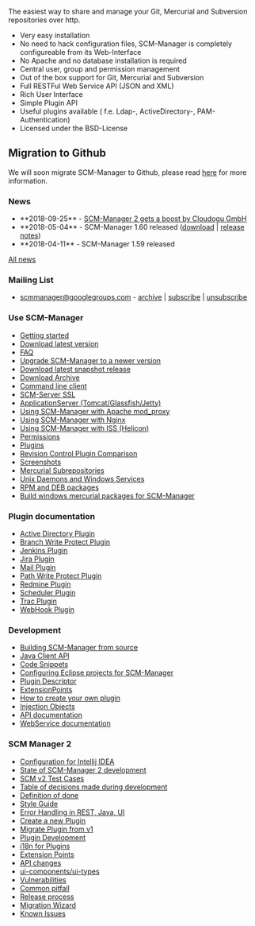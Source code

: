The easiest way to share and manage your Git, Mercurial and Subversion
repositories over http.

-   Very easy installation
-   No need to hack configuration files, SCM-Manager is completely
    configureable from its Web-Interface
-   No Apache and no database installation is required
-   Central user, group and permission management
-   Out of the box support for Git, Mercurial and Subversion
-   Full RESTFul Web Service API (JSON and XML)
-   Rich User Interface
-   Simple Plugin API
-   Useful plugins available ( f.e. Ldap-, ActiveDirectory-,
    PAM-Authentication)
-   Licensed under the BSD-License

Migration to Github
-------------------

We will soon migrate SCM-Manager to Github, please read
[here](https://www.scm-manager.org/scm-manager-2/migration-to-github/ "wikilink")
for more information.

### News

-   \*\*2018-09-25\*\* - [SCM-Manager 2 gets a boost by Cloudogu
    GmbH](https://www.scm-manager.org/scm-manager-2/scm-manager-2-gets-a-boost-by-cloudogu-gmbh/ "wikilink")
-   \*\*2018-05-04\*\* - SCM-Manager 1.60 released
    ([download](http://www.scm-manager.org/download/ "wikilink") \|
    [release notes](release-notes.md "wikilink"))
-   \*\*2018-04-11\*\* - SCM-Manager 1.59 released

[All news](http://www.scm-manager.org/news/ "wikilink")

### Mailing List

-   <scmmanager@googlegroups.com> -
    [archive](http://groups.google.com/group/scmmanager "wikilink") \|
    [subscribe](mailto:scmmanager+subscribe@googlegroups.com "wikilink")
    \|
    [unsubscribe](mailto:scmmanager+unsubscribe@googlegroups.com "wikilink")

### Use SCM-Manager

-   [Getting started](getting-started.md "wikilink")
-   [Download latest
    version](http://www.scm-manager.org/download/ "wikilink")
-   [FAQ](faq.md "wikilink")
-   [Upgrade SCM-Manager to a newer version](upgrade.md "wikilink")
-   [Download latest snapshot
    release](download-snapshot-release.md "wikilink")
-   [Download Archive](download-archive.md "wikilink")
-   [Command line client](command-line-client.md "wikilink")
-   [SCM-Server SSL](scm-server-ssl.md "wikilink")
-   [ApplicationServer
    (Tomcat/Glassfish/Jetty)](applicationserver.md "wikilink")
-   [Using SCM-Manager with Apache
    mod\_proxy](apache/apache-mod_proxy.md "wikilink")
-   [Using SCM-Manager with Nginx](nginx.md "wikilink")
-   [Using SCM-Manager with ISS
    (Helicon)](SCM-Manager%20on%20ISS%20Helicon.md "wikilink")
-   [Permissions](Permissions.md "wikilink")
-   [Plugins](http://plugins.scm-manager.org/scm-plugin-backend/page/index.html "wikilink")
-   [Revision Control Plugin
    Comparison](rv-plugin-comparison.md "wikilink")
-   [Screenshots](http://www.scm-manager.org/screenshots/ "wikilink")
-   [Mercurial Subrepositories](subrepositories.md "wikilink")
-   [Unix Daemons and Windows Services](daemons.md "wikilink")
-   [RPM and DEB packages](RPM%20and%20DEB%20packages.md "wikilink")
-   [Build windows mercurial packages for
    SCM-Manager](https://bitbucket.org/sdorra/build-win-hg-packages "wikilink")

### Plugin documentation

-   [Active Directory Plugin](active-directory-plugin.md "wikilink")
-   [Branch Write Protect Plugin](branchwp-plugin.md "wikilink")
-   [Jenkins Plugin](jenkins-plugin.md "wikilink")
-   [Jira Plugin](jira-plugin.md "wikilink")
-   [Mail Plugin](mail-plugin.md "wikilink")
-   [Path Write Protect Plugin](pathwp-plugin.md "wikilink")
-   [Redmine Plugin](redmine-plugin.md "wikilink")
-   [Scheduler Plugin](scheduler-plugin.md "wikilink")
-   [Trac Plugin](trac-plugin.md "wikilink")
-   [WebHook Plugin](webhook-plugin.md "wikilink")

### Development

-   [Building SCM-Manager from source](build-from-source.md "wikilink")
-   [Java Client API](java-client-api.md "wikilink")
-   [Code
    Snippets](code-snippets.md "wikilink")
-   [Configuring Eclipse projects for
    SCM-Manager](configure-eclipse.md "wikilink")
-   [Plugin Descriptor](plugin-descriptor.md "wikilink")
-   [ExtensionPoints](ExtensionPoints.md "wikilink")
-   [How to create your own plugin](howto-create-a-plugin.md "wikilink")
-   [Injection Objects](injectionObjects.md "wikilink")
-   [API
    documentation](http://docs.scm-manager.org/apidocs/latest/ "wikilink")
-   [WebService
    documentation](http://docs.scm-manager.org/restdocs/current/ "wikilink")

### SCM Manager 2

-   [Configuration for Intellij
    IDEA](v2/intellij-idea-configuration.md "wikilink")
-   [State of SCM-Manager 2
    development](v2/State%20of%20SCM-Manager%202%20development.md "wikilink")
-   [SCM v2 Test Cases](v2/SCMM-v2-Test-Cases.md "wikilink")
-   [Table of decisions made during
    development](v2/Decision-Table.md "wikilink")
-   [Definition of done](Definition%20of%20done.md "wikilink")
-   [Style Guide](v2/style-guide.md "wikilink")
-   [Error Handling in REST, Java, UI](v2/error-handling.md "wikilink")
-   [Create a new Plugin](v2/Create%20a%20new%20Plugin.md "wikilink")
-   [Migrate Plugin from v1](v2/Migrate%20Plugin%20from%20v1.md "wikilink")
-   [Plugin Development](v2/Plugin%20Development.md "wikilink")
-   [i18n for Plugins](v2/i18n%20for%20Plugins.md "wikilink")
-   [Extension Points](v2/Extension-Points.md "wikilink")
-   [API changes](v2/API%20changes.md "wikilink")
-   [ui-components/ui-types](v2/UI:%20Additions%20or%20Changes%20to%20ui-components%20or%20ui-types.md "wikilink")
-   [Vulnerabilities](v2/vulnerabilities.md "wikilink")
-   [Common pitfall](v2/Common%20pitfall.md "wikilink")
-   [Release process](v2/Release%20process.md "wikilink")
-   [Migration Wizard](v2/Migration-Wizard.md "wikilink")
-   [Known Issues](v2/Known%20Issues.md "wikilink")
